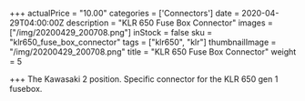 +++
actualPrice = "10.00"
categories = ['Connectors']
date = 2020-04-29T04:00:00Z
description = "KLR 650 Fuse Box Connector"
images = ["/img/20200429_200708.png"]
inStock = false
sku = "klr650_fuse_box_connector"
tags = ["klr650", "klr"]
thumbnailImage = "/img/20200429_200708.png"
title = "KLR 650 Fuse Box Connector"
weight = 5

+++
The Kawasaki 2 position. Specific connector for the KLR 650 gen 1 fusebox.
